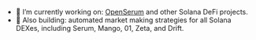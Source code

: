 - 🔭 I’m currently working on: [OpenSerum](https://openserum.io) and other Solana DeFi projects.
- 🤖 Also building: automated market making strategies for all Solana DEXes, including Serum, Mango, 01, Zeta, and Drift.
